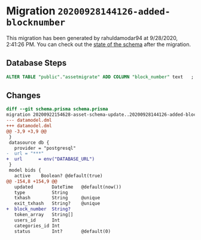 # Migration `20200928144126-added-blocknumber`

This migration has been generated by rahuldamodar94 at 9/28/2020, 2:41:26 PM.
You can check out the [state of the schema](./schema.prisma) after the migration.

## Database Steps

```sql
ALTER TABLE "public"."assetmigrate" ADD COLUMN "block_number" text   ;
```

## Changes

```diff
diff --git schema.prisma schema.prisma
migration 20200922154628-asset-schema-update..20200928144126-added-blocknumber
--- datamodel.dml
+++ datamodel.dml
@@ -3,9 +3,9 @@
 }
 datasource db {
   provider = "postgresql"
-  url = "***"
+  url      = env("DATABASE_URL")
 }
 model bids {
   active    Boolean? @default(true)
@@ -154,8 +154,9 @@
   updated       DateTime   @default(now())
   type          String
   txhash        String     @unique
   exit_txhash   String?    @unique
+  block_number  String?
   token_array   String[]
   users_id      Int
   categories_id Int
   status        Int?       @default(0)
```


